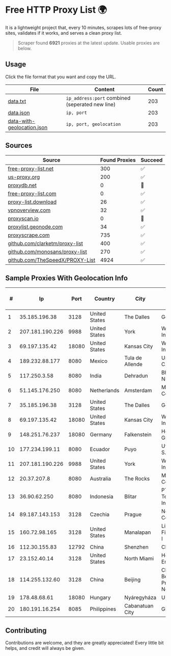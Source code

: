 
# Free HTTP Proxy List 🌍

It is a lightweight project that, every 10 minutes, scrapes lots of free-proxy sites, validates if it works, and serves a clean proxy list.


> Scraper found **6921** proxies at the latest update. Usable proxies are below.

## Usage

Click the file format that you want and copy the URL.


|File|Content|Count|
|----|-------|-----|
|[data.txt](https://raw.githubusercontent.com/themiralay/Proxy-List-World/master/data.txt)|`ip_address:port` combined (seperated new line)|203|
|[data.json](https://raw.githubusercontent.com/themiralay/Proxy-List-World/master/data.json)|`ip, port`|203|
|[data-with-geolocation.json](https://raw.githubusercontent.com/themiralay/Proxy-List-World/master/data-with-geolocation.json)|`ip, port, geolocation`|203|

## Sources

|Source|Found Proxies|Succeed|
|------|-------------|-------|
|[free-proxy-list.net](https://free-proxy-list.net)|300|✅|
|[us-proxy.org](https://www.us-proxy.org)|200|✅|
|[proxydb.net](http://proxydb.net)|0|🚫|
|[free-proxy-list.com](https://free-proxy-list.com/?page=&port=&type%5B%5D=http&type%5B%5D=https&up_time=0&search=Search)|0|✅|
|[proxy-list.download](https://www.proxy-list.download/HTTP)|26|✅|
|[vpnoverview.com](https://vpnoverview.com/privacy/anonymous-browsing/free-proxy-servers)|32|✅|
|[proxyscan.io](https://www.proxyscan.io)|0|🚫|
|[proxylist.geonode.com](https://proxylist.geonode.com/api/proxy-list?limit=300&page=1&sort_by=lastChecked&sort_type=desc&protocols=http,https)|34|✅|
|[proxyscrape.com](https://api.proxyscrape.com/v2/?request=displayproxies&protocol=http&timeout=10000&country=all&ssl=all&anonymity=all)|735|✅|
|[github.com/clarketm/proxy-list](https://raw.githubusercontent.com/clarketm/proxy-list/master/proxy-list-raw.txt)|400|✅|
|[github.com/monosans/proxy-list](https://raw.githubusercontent.com/monosans/proxy-list/main/proxies/http.txt)|270|✅|
|[github.com/TheSpeedX/PROXY-List](https://raw.githubusercontent.com/TheSpeedX/PROXY-List/master/http.txt)|4924|✅|


## Sample Proxies With Geolocation Info

|#|Ip|Port|Country|City|Internet Service Provider|
|-|--|----|-------|----|-------------------------|
|1|35.185.196.38|3128|United States|The Dalles|Google LLC|
|2|207.181.190.226|9988|United States|York|Websecure, Inc.|
|3|69.197.135.42|18080|United States|Kansas City|WholeSale Internet|
|4|189.232.88.177|8080|Mexico|Tula de Allende|Uninet S.A. de C.V.|
|5|117.250.3.58|8080|India|Dehradun|Bharat Sanchar Nigam Ltd|
|6|51.145.176.250|8080|Netherlands|Amsterdam|Microsoft Corporation|
|7|35.185.196.38|3128|United States|The Dalles|Google LLC|
|8|69.197.135.42|18080|United States|Kansas City|WholeSale Internet|
|9|148.251.76.237|18080|Germany|Falkenstein|Hetzner Online GmbH|
|10|177.234.199.11|8080|Ecuador|Puyo|Ufinet Panama S.A.|
|11|207.181.190.226|9988|United States|York|Websecure, Inc.|
|12|20.37.207.8|8080|Australia|The Rocks|Microsoft Corporation|
|13|36.90.62.250|8080|Indonesia|Blitar|PT. Telekomunikasi Indonesia|
|14|89.187.143.153|3128|Czechia|Prague|Network of Coolhousing|
|15|160.72.98.165|3128|United States|Manalapan|Lightower Fiber Networks I|
|16|112.30.155.83|12792|China|Shenzhen|China Mobile|
|17|23.152.40.14|3128|United States|North Miami|Host-Engine.com|
|18|114.255.132.60|3128|China|Beijing|China Unicom Beijing Province Network|
|19|178.48.68.61|18080|Hungary|Nyáregyháza|UPC|
|20|180.191.16.254|8085|Philippines|Cabanatuan City|Globe Telecom|



## Contributing

Contributions are welcome, and they are greatly appreciated! Every
little bit helps, and credit will always be given.

